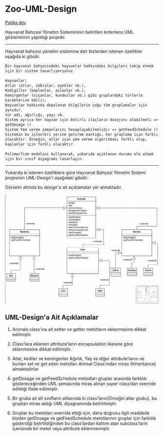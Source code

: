 # Zoo-UML-Design

[Patika.dev](https://www.patika.dev/tr)

Hayvanat Bahçesi Yönetim Sistemininin belirtilen kriterlece UML gösteriminin yapıldığı projedir.

---

Hayvanat bahçesi yönetim sistemine dair bizlerden istenen özellikler aşağıda ki gibidir.

```
Bir hayvanat bahçesindeki hayvanlar hakkındaki bilgileri takip etmek için bir sistem tasarlıyorsunuz.

Hayvanlar:
Atlar (atlar, zebralar, eşekler vb.),
Kedigiller (kaplanlar, aslanlar vb.),
Kemirgenler (sıçanlar, kunduzlar vb.) gibi gruplardaki türlerle karakterize edilir.
Hayvanlar hakkında depolanan bilgilerin çoğu tüm gruplamalar için aynıdır.
tür adı, ağırlığı, yaşı vb.
Sistem ayrıca her hayvan için belirli ilaçların dozajını alabilmeli => getDosage ()
Sistem Yem verme zamanlarını hesaplayabilmelidir => getFeedSchedule ()
Sistemin bu işlevleri yerine getirme mantığı, her gruplama için farklı olacaktır. Örneğin, atlar için yem verme algoritması farklı olup, kaplanlar için farklı olacaktır.

Polimorfizm modelini kullanarak, yukarıda açıklanan durumu ele almak için bir sınıf diyagramı tasarlayın.
```

---

Yukarıda ki istenen özelliklere göre Hayvanat Bahçesi Yönetim Sistemi projesinin UML-Design'i aşağıdaki gibidir.

Görselin altında bu design'a ait açıklamalar yer almaktadır.

![github](zoo.png)

## UML-Design'a Ait Açıklamalar

1. Animals class’ına ait setter ve getter metotların eklenmesine dikkat edilmiştir.

2. Class’lara eklenen attribute’ların encapsulation ilkesine göre eklenmesine dikkat edilmiştir.

3. Atlar, kediler ve kemirgenler Ağırlık, Yaş ve diğer  attribute’larını ve bunları set ve get eden metotları Animal Class’ından miras (Inheritance) almaktadırlar.

4. getDosage ve getFeedSchedule metodları gruplar arasında farklılık göstereceğinden UML şemasında miras alınan super class’dan override edildiği ifade edilmiştir.

5. Bir gruba ait alt sınıfların altlarında ki class’ların(Örneğin atlar grubu), bu gruptan miras aldığı UML diyagramında belirtilmiştir.

6. Gruplar bu metotları override ettiği için, daha doğrusu ilgili maddede bizden getDosage ve getFeedSchedule metotlarının gruplar için farklılık gösterdiği belirtildiğinden bu class’lardan kalıtım alan subclass’ların içerisinde bir metot veya attribute eklenmemiştir.